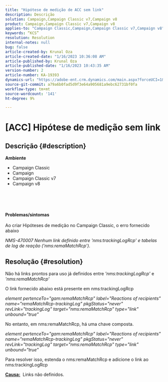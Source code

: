 ```yaml
---
title: "Hipótese de medição de ACC sem link"
description: Descrição
solution: Campaign,Campaign Classic v7,Campaign v8
product: Campaign,Campaign Classic v7,Campaign v8
applies-to: "Campaign Classic,Campaign,Campaign Classic v7,Campaign v8"
keywords: “KCS”
resolution: Resolution
internal-notes: null
bug: false
article-created-by: Krunal Oza
article-created-date: "1/16/2023 10:36:08 AM"
article-published-by: Krunal Oza
article-published-date: "1/16/2023 10:43:35 AM"
version-number: 2
article-number: KA-19393
dynamics-url: "https://adobe-ent.crm.dynamics.com/main.aspx?forceUCI=1&pagetype=entityrecord&etn=knowledgearticle&id=f1599094-8995-ed11-aad1-6045bd006793"
source-git-commit: a79a6b0fad5d9f3e64a905681a9ebc62731bf0fa
workflow-type: tm+mt
source-wordcount: '141'
ht-degree: 9%

---
```


# [ACC] Hipótese de medição sem link

## Descrição {#description}

<b>Ambiente</b>
- Campaign Classic
- Campaign
- Campaign Classic v7
- Campaign v8

<br><br> <br><br><b>Problemas/sintomas</b><br><br>Ao criar Hipóteses de medição no Campaign Classic, o erro fornecido abaixo

*NMS-470007 Nenhum link definido entre &#39;nms:trackingLogRcp&#39; e tabelas de log de reação (&#39;nms:remaMatchRcp&#39;).*

## Resolução {#resolution}


Não há links prontos para uso já definidos entre *&#39;nms:trackingLogRcp&#39;* e *&#39;nms:remaMatchRcp&#39;*

O link fornecido abaixo está presente em nms:trackingLogRcp

*element pertenceTo=&quot;gam:remaMatchRcp&quot; label=&quot;Reactions of recipients&quot; name=&quot;remaMatchRcp-trackingLog&quot; pkgStatus=&quot;never&quot; revLink=&quot;trackingLog&quot; target=&quot;nms:remaMatchRcp&quot; type=&quot;link&quot; unbound=&quot;true&quot;*

No entanto, em nms:remaMatchRcp, há uma chave composta.

*element pertenceTo=&quot;gam:remaMatchRcp&quot; label=&quot;Reactions of recipients&quot; name=&quot;remaMatchRcp-trackingLog&quot; pkgStatus=&quot;never&quot; revLink=&quot;trackingLog&quot; target=&quot;nms:remaMatchRcp&quot; type=&quot;link&quot; unbound=&quot;true&quot;*

Para resolver isso, estenda o nms:remaMatchRcp e adicione o link ao nms:trackingLogRcp



<b><u>Causa:</u></b>  Links não definidos.
